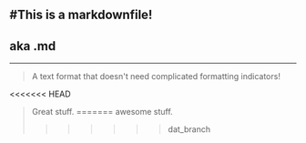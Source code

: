 #This is a markdownfile!
------------------------

## aka .md
----------

> A text format that doesn't need complicated formatting indicators!

<<<<<<< HEAD
> Great stuff.
=======
> awesome stuff.
>>>>>>> dat_branch

